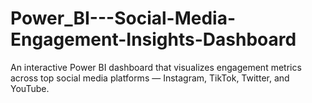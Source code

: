 # Power_BI---Social-Media-Engagement-Insights-Dashboard
An interactive Power BI dashboard that visualizes engagement metrics across top social media platforms — Instagram, TikTok, Twitter, and YouTube.
